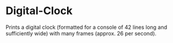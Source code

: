# Digital-Clock
Prints a digital clock (formatted for a console of 42 lines long and sufficiently wide) with many frames (approx. 26 per second). 
